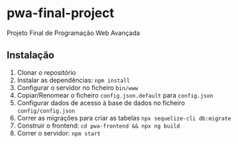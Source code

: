 # pwa-final-project
Projeto Final de Programação Web Avançada

## Instalação

1. Clonar o repositório
1. Instalar as dependências: `npm install`
1. Configurar o servidor no ficheiro `bin/www`
1. Copiar/Renomear o ficheiro `config.json.default` para `config.json`
1. Configurar dados de acesso à base de dados no ficheiro `config/config.json`
1. Correr as migrações para criar as tabelas `npx sequelize-cli db:migrate`
1. Construir o frontend: `cd pwa-frontend && npx ng build`
1. Correr o servidor: `npm start`

